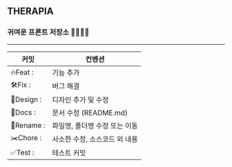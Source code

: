 ## THERAPIA
### 귀여운 프론트 저장소 👧🏻👧🏻

----

|커밋|컨벤션|
|-----|-----|
|🔥Feat : |기능 추가|
|🛠Fix : |버그 해결|
|🎨Design : |디자인 추가 및 수정|
|📝Docs : |문서 수정 (README.md)|
|🚚Rename : |파일명, 폴더명 수정 또는 이동|
|✂️Chore : |사소한 수정, 소스코드 외 내용|
|✅Test : |테스트 커밋|



<!-- ------
npm install react-router-dom
npm install styled-components

npm install firebase



 -->
